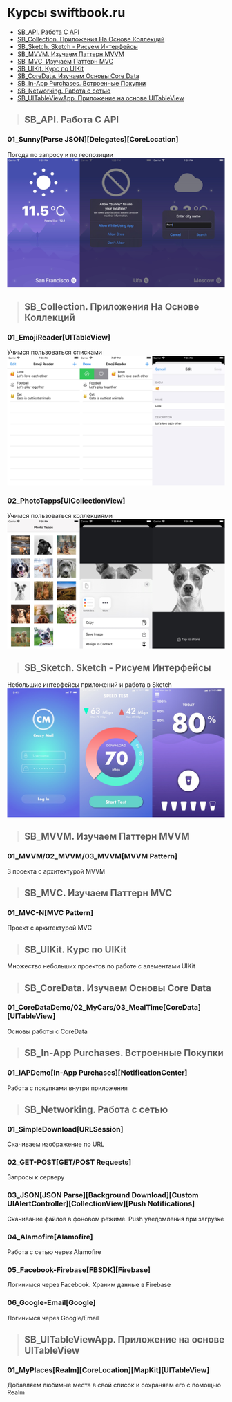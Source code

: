 Курсы swiftbook.ru
=========================

+ [SB_API. Работа С API](#SB_API)
+ [SB_Collection. Приложения На Основе Коллекций](#SB_Collection)
+ [SB_Sketch. Sketch - Рисуем Интерфейсы](#SB_Sketch)
+ [SB_MVVM. Изучаем Паттерн MVVM](#SB_MVVM)
+ [SB_MVС. Изучаем Паттерн MVC](#SB_MVС)
+ [SB_UIKit. Курс по UIKit](#SB_UIKit)
+ [SB_CoreData. Изучаем Основы Core Data](#SB_CoreData)
+ [SB_In-App Purchases. Встроенные Покупки](#SB_IAP)
+ [SB_Networking. Работа с сетью](#SB_Networking)
+ [SB_UITableViewApp. Приложение на основе UITableView](#SB_UITableViewApp)


>## <a name="SB_API"></a> SB_API. Работа С API
### 01_Sunny[Parse JSON][Delegates][CoreLocation]
Погода по запросу и по геопозиции
![Альтернативный текст](https://github.com/MikhailDM/SwiftBook_Projects/blob/master/SB_API/_Screenshots/Sunny/All.jpg)


>## <a name="SB_Collection"></a> SB_Collection. Приложения На Основе Коллекций
### 01_EmojiReader[UITableView]
Учимся пользоваться списками
![Альтернативный текст](https://github.com/MikhailDM/SwiftBook_Projects/blob/master/SB_Collections/_Screenshots/EmojiReader/All.jpg)

### 02_PhotoTapps[UICollectionView]
Учимся пользоваться коллекциями
![Альтернативный текст](https://github.com/MikhailDM/SwiftBook_Projects/blob/master/SB_Collections/_Screenshots/PhotoTapps/All.jpg)


>## <a name="SB_Sketch"></a> SB_Sketch. Sketch - Рисуем Интерфейсы
Небольшие интерфейсы приложений и работа в Sketch
![Альтернативный текст](https://github.com/MikhailDM/SwiftBook_Projects/blob/master/SB_Sketch/_Screenshots/All.jpg)


>## <a name="SB_MVVM"></a> SB_MVVM. Изучаем Паттерн MVVM
### 01_MVVM/02_MVVM/03_MVVM[MVVM Pattern]
3 проекта с архитектурой MVVM


>## <a name="SB_MVС"></a> SB_MVС. Изучаем Паттерн MVC
### 01_MVC-N[MVC Pattern]
Проект с архитектурой MVС


>## <a name="SB_UIKit"></a> SB_UIKit. Курс по UIKit
Множество небольших проектов по работе с элементами UIKit


>## <a name="SB_CoreData"></a> SB_CoreData. Изучаем Основы Core Data
### 01_CoreDataDemo/02_MyCars/03_MealTime[CoreData][UITableView]
Основы работы с CoreData


>## <a name="SB_IAP"></a> SB_In-App Purchases. Встроенные Покупки
### 01_IAPDemo[In-App Purchases][NotificationCenter]
Работа с покупками внутри приложения


>## <a name="SB_Networking"></a> SB_Networking. Работа с сетью
### 01_SimpleDownload[URLSession]
Скачиваем изображение по URL

### 02_GET-POST[GET/POST Requests]
Запросы к серверу

### 03_JSON[JSON Parse][Background Download][Custom UIAlertController][CollectionView][Push Notifications]
Скачивание файлов в фоновом режиме. Push уведомления при загрузке

### 04_Alamofire[Alamofire]
Работа с сетью через Alamofire

### 05_Facebook-Firebase[FBSDK][Firebase]
Логинимся через Facebook. Храним данные в Firebase

### 06_Google-Email[Google]
Логинимся через Google/Email

   
>## <a name="SB_UITableViewApp"></a> SB_UITableViewApp. Приложение на основе UITableView
### 01_MyPlaces[Realm][CoreLocation][MapKit][UITableView]
Добавляем любимые места в свой список и сохраняем его с помощью Realm



